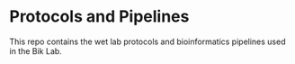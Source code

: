 # Protocols and Pipelines
This repo contains the wet lab protocols and bioinformatics pipelines used in the Bik Lab. 
